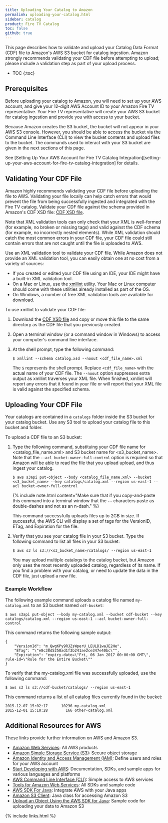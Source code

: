 ```yaml
---
title: Uploading Your Catalog to Amazon
permalink: uploading-your-catalog.html
sidebar: catalog
product: Fire TV Catalog
toc: false
github: true
---
```


This page describes how to validate and upload your Catalog Data Format (CDF) file to Amazon's AWS S3 bucket for catalog ingestion. Amazon strongly recommends validating your CDF file before attempting to upload; please include a validation step as part of your upload process.

* TOC
{:toc}

## Prerequisites

Before uploading your catalog to Amazon, you will need to set up your AWS account, and give your 12-digit AWS Account ID to your Amazon Fire TV representative. Your Fire TV representative will create your AWS S3 bucket for catalog ingestion and provide you with access to your bucket.

Because Amazon creates the S3 bucket, the bucket will not appear in your AWS S3 console. However, you should be able to access the bucket via the Command Line Interface (CLI) to view the bucket contents and upload files to the bucket. The commands used to interact with your S3 bucket are given in the next sections of this page.

See [Setting Up Your AWS Account for Fire TV Catalog Integration][setting-up-your-aws-account-for-fire-tv-catalog-integration] for details.

## Validating Your CDF File

Amazon highly recommends validating your CDF file before uploading the file to AWS. Validating your file locally can help catch errors that would prevent the file from being successfully ingested and integrated with the Fire TV catalog. Validate your CDF file against the schema provided in Amazon's CDF XSD file: [CDF XSD file](https://s3.amazonaws.com/com.amazon.aftb.cdf/catalog.xsd).

Note that XML validation tools can only check that your XML is well-formed (for example, no broken or missing tags) and valid against the CDF schema (for example, no incorrectly nested elements). While XML validation should catch the most common errors in your CDF file, your CDF file could still contain errors that are not caught until the file is uploaded to AWS.

Use an XML validation tool to validate your CDF file. While Amazon does not provide an XML validation tool, you can easily obtain one at no cost from a variety of sources:

*   If you created or edited your CDF file using an IDE, your IDE might have a built-in XML validation tool.
*   On a Mac or Linux, use the [xmllint](http://xmlsoft.org/xmllint.html) utility. Your Mac or Linux computer should come with these utilities already installed as part of the OS.
*   On Windows, a number of free XML validation tools are available for download.

To use xmllint to validate your CDF file:

1.  Download the [CDF XSD file](https://s3.amazonaws.com/com.amazon.aftb.cdf/catalog.xsd) and copy or move this file to the same directory as the CDF file that you previously created.
2.  Open a terminal window (or a command window in Windows) to access your computer's command line interface.
3.  At the shell prompt, type the following command:

    ```
    $ xmllint --schema catalog.xsd --noout <cdf_file_name>.xml
    ```

    The `$` represents the shell prompt. Replace `<cdf_file_name>` with the actual name of your CDF file. The `--noout` option suppresses extra output as xmllint traverses your XML file. When finished, xmllint will report any errors that it found in your file or will report that your XML file is valid against the specified schema.

## Uploading Your CDF File

Your catalogs are contained in a `catalogs` folder inside the S3 bucket for your catalog bucket. Use any S3 tool to upload your catalog file to this bucket and folder.

To upload a CDF file to an S3 bucket:

1.  Type the following command, substituing your CDF file name for &lt;catalog_file_name.xml&gt; and S3 bucket name for &lt;s3_bucket_name&gt;. Note that the `--acl bucket-owner-full-control` option is required so that Amazon will be able to read the file that you upload upload, and thus ingest your catalog.

    ```
    $ aws s3api put-object --body <catalog_file_name.xml> --bucket <s3_bucket_name> --key catalogs/catalog.xml --region us-east-1 --acl bucket-owner-full-control
    ```

    {% include note.html content="Make sure that if you copy-and-paste this command into a terminal window that the `--` characters paste as double-dashes and not as an n-dash." %}

    This command successfully uploads files up to 2GB in size. If successful, the AWS CLI will display a set of tags for the VersionID, ETag, and Expiration for the file.

2.  Verify that you see your catalog file in your S3 bucket. Type the following command to list all files in your S3 bucket:

    ```
    $ aws s3 ls s3://<s3_bucket_name>/catalogs/ --region us-east-1
    ```

    You may upload multiple catalogs to the catalog bucket, but Amazon only uses the most recently uploaded catalog, regardless of its name. If you find a problem with your catalog, or need to update the data in the CDF file, just upload a new file.

### Example Workflow

The following example command uploads a catalog file named `my-catalog.xml` to an S3 bucket named `cdf-bucket`:

```
$ aws s3api put-object --body my-catalog.xml --bucket cdf-bucket --key catalogs/catalog.xml --region us-east-1 --acl bucket-owner-full-control
```

This command returns the following sample output:

```
{
    "VersionId": "m_QwgKPy9RJZsWperU_LEULD1waJE2He",
    "ETag": "\"e8c38d5258ad1f3b241ae2ce347e40bc\"",
    "Expiration": "expiry-date=\"Fri, 06 Jan 2017 00:00:00 GMT\", rule-id=\"Rule for the Entire Bucket\""
}
```

To verify that the my-catalog.xml file was successfully uploaded, use the following command:

```
$ aws s3 ls s3://cdf-bucket/catalogs/ --region us-east-1
```

This command returns a list of all catalog files currently found in the bucket:

```
2015-12-07 15:02:17      10236 my-catalog.xml
2015-12-01 15:10:28        166 other-catalog.xml
```

## Additional Resources for AWS

These links provide further information on AWS and Amazon S3.

*   [Amazon Web Services](http://aws.amazon.com/ "Amazon Web Services"): All AWS products
*   [Amazon Simple Storage Service (S3)](http://aws.amazon.com/s3/): Secure object storage
*   [Amazon Identity and Access Management (IAM)](http://aws.amazon.com/iam/): Define users and roles for your AWS account
*   [Start Developing with AWS](http://aws.amazon.com/developers/getting-started/): Documentation, SDKs, and sample apps for various languages and platforms
*   [AWS Command Line Interface (CLI)](http://aws.amazon.com/cli/): Simple access to AWS services
*   [Tools for Amazon Web Services](http://aws.amazon.com/tools/): All SDKs and sample code
*   [AWS SDK For Java](http://aws.amazon.com/sdk-for-java/): Integrate AWS with your Java apps
*   [Amazon S3 Client](http://docs.aws.amazon.com/AWSJavaSDK/latest/javadoc/com/amazonaws/services/s3/AmazonS3Client.html): Java class for accessing Amazon S3
*   [Upload an Object Using the AWS SDK for Java](http://docs.aws.amazon.com/AmazonS3/latest/dev/UploadObjSingleOpJava.html): Sample code for uploading your data to Amazon S3

{% include links.html %}
